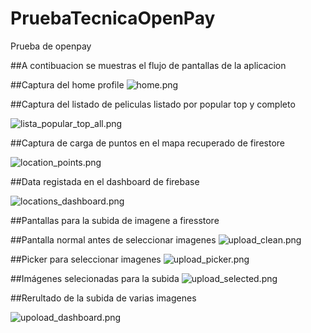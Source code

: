 # PruebaTecnicaOpenPay
Prueba de openpay

##A contibuacion se muestras el flujo de pantallas de la aplicacion

##Captura del home profile
![home.png](app%2Fsrc%2Fmain%2Fres%2Fdrawable%2Fhome.png)

##Captura del listado de peliculas listado por popular top y completo

![lista_popular_top_all.png](app%2Fsrc%2Fmain%2Fres%2Fdrawable%2Flista_popular_top_all.png)

##Captura de carga de puntos en el mapa recuperado de firestore

![location_points.png](app%2Fsrc%2Fmain%2Fres%2Fdrawable%2Flocation_points.png)

##Data registada en el dashboard de firebase

![locations_dashboard.png](app%2Fsrc%2Fmain%2Fres%2Fdrawable%2Flocations_dashboard.png)

##Pantallas para la subida de imagene a firesstore

##Pantalla normal antes de seleccionar imagenes
![upload_clean.png](app%2Fsrc%2Fmain%2Fres%2Fdrawable%2Fupload_clean.png)

##Picker para seleccionar imagenes
![upload_picker.png](app%2Fsrc%2Fmain%2Fres%2Fdrawable%2Fupload_picker.png)

##Imágenes selecionadas para la subida
![upload_selected.png](app%2Fsrc%2Fmain%2Fres%2Fdrawable%2Fupload_selected.png)

##Rerultado de la subida de varias imagenes

![upoload_dashboard.png](app%2Fsrc%2Fmain%2Fres%2Fdrawable%2Fupoload_dashboard.png)